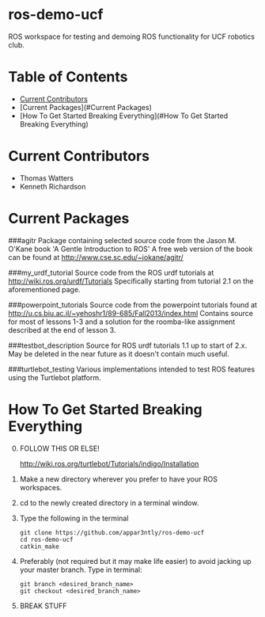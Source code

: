 ros-demo-ucf
============
ROS workspace for testing and demoing ROS functionality for UCF robotics club.

# Table of Contents
* [Current Contributors](#current-contributors)
* [Current Packages](#Current Packages)
* [How To Get Started Breaking Everything](#How To Get Started Breaking Everything)

# <a name="current-contributors"></a>Current Contributors
* Thomas Watters 
* Kenneth Richardson


# <a name="current-packages"></a>Current Packages
###agitr
Package containing selected source code from the Jason M. O'Kane book 'A Gentle Introduction to ROS'
A free web version of the book can be found at http://www.cse.sc.edu/~jokane/agitr/

###my_urdf_tutorial
Source code from the ROS urdf tutorials at http://wiki.ros.org/urdf/Tutorials
Specifically starting from tutorial 2.1 on the aforementioned page.

###powerpoint_tutorials
Source code from the powerpoint tutorials found at http://u.cs.biu.ac.il/~yehoshr1/89-685/Fall2013/index.html
Contains source for most of lessons 1-3 and a solution for the roomba-like assignment described at the end of lesson 3.

###testbot_description
Source for ROS urdf tutorials 1.1 up to start of 2.x.
May be deleted in the near future as it doesn't contain much useful.

###turtlebot_testing
Various implementations intended to test ROS features using the Turtlebot platform.


# <a name="quick-start"></a>How To Get Started Breaking Everything
0. FOLLOW THIS OR ELSE!

    http://wiki.ros.org/turtlebot/Tutorials/indigo/Installation
    
1. Make a new directory wherever you prefer to have your ROS workspaces.
2. cd to the newly created directory in a terminal window.
3. Type the following in the terminal

    ```
    git clone https://github.com/appar3ntly/ros-demo-ucf
    cd ros-demo-ucf
    catkin_make
    ```
   
4. Preferably (not required but it may make life easier) to avoid jacking up your master branch. 
Type in terminal:

    ```
    git branch <desired_branch_name>
    git checkout <desired_branch_name>
    ```

5. BREAK STUFF

